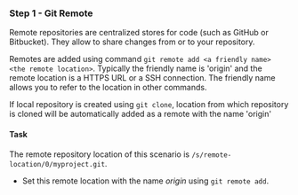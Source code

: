 ### Step 1 - Git Remote

Remote repositories are centralized stores for code (such as GitHub or Bitbucket). 
They allow to share changes from or to your repository.

Remotes are added using command `git remote add <a friendly name> <the remote location>`. 
Typically the friendly name is 'origin' and the remote location is a HTTPS URL or a SSH connection.
The friendly name allows you to refer to the location in other commands.

If local repository is created using `git clone`, location from which repository is cloned will be automatically added as a remote with the name 'origin'

#### Task

The remote repository location of this scenario is `/s/remote-location/0/myproject.git`. 
- Set this remote location with the name *origin* using `git remote add`.
